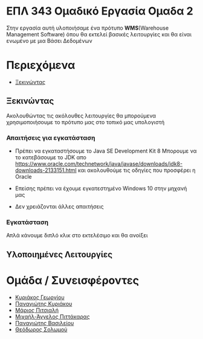 # ΕΠΛ 343 Ομαδικό Εργασία Ομαδα 2
Στην εργασία αυτή υλοποιήσαμε ένα πρότυπο **WMS**(Warehouse Management Software) όπου θα εκτελεί βασικές λειτουργίες και θα είναι ενωμένο με μια Βάσει Δεδομένων

# Περιεχόμενα
* [Ξεκινώντας](##Ξεκινώντας)


## Ξεκινώντας
Ακολουθώντας τις ακόλουθες λειτουργίες θα μπορούμενα χρησιμοποιήσουμε το πρότυπο μας στο τοπικό μας υπολογιστή


### Απαιτήσεις για εγκατάσταση
* Πρέπει να εγκαταστήσουμε το Java SE Development Kit 8
Μπορουμε να το κατεβάσουμε το JDK απο https://www.oracle.com/technetwork/java/javase/downloads/jdk8-downloads-2133151.html
και ακολουθούμε τις οδηγίες που προσφέρει η Oracle
* Επείσης πρέπει να έχουμε εγκατεστημένο Windows 10 στην μηχανή μας

* Δεν χρειάζονται άλλες απαιτήσεις


### Εγκατάσταση
Απλά κάνουμε διπλό κλικ στο εκτελέσιμο και θα ανοίξει


## Υλοποιημένες Λειτουργίες
####








# Ομάδα / Συνεισφέροντες
* [Κυριάκος Γεωργίου](https://github.com/kgeorg01)
* [Παναγιώτης Κυριάκου](https://github.com/pkyria14)
* [Μάριος Πιτσιαλή](https://github.com/mpitsi04)
* [Μιχαήλ-Άγγελος Πιττάκαρας](https://github.com/PittMichaelAngelo)
* [Παναγιώτης Βασιλείου](https://github.com/pvasil01)
* [Θεόδωρος Σολωμού](https://github.com/tsolom01)





